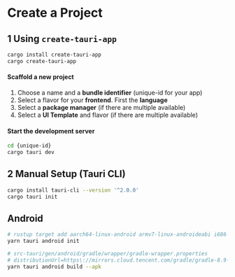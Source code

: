 <!-- markdownlint-disable MD001 -->

# Create a Project

## 1 Using `create-tauri-app`

```sh
cargo install create-tauri-app
cargo create-tauri-app
```

#### Scaffold a new project

1. Choose a name and a **bundle identifier** (unique-id for your app)
2. Select a flavor for your **frontend**. First the **language**
3. Select a **package manager** (if there are multiple available)
4. Select a **UI Template** and flavor (if there are multiple available)

#### Start the development server

```sh
cd {unique-id}
cargo tauri dev
```

## 2 Manual Setup (Tauri CLI)

```sh
cargo install tauri-cli --version '^2.0.0'
cargo tauri init
```

## Android

```sh
# rustup target add aarch64-linux-android armv7-linux-androideabi i686-linux-android x86_64-linux-android
yarn tauri android init
```

```sh
# src-tauri/gen/android/gradle/wrapper/gradle-wrapper.properties
# distributionUrl=https\://mirrors.cloud.tencent.com/gradle/gradle-8.9-bin.zip
yarn tauri android build --apk
```

